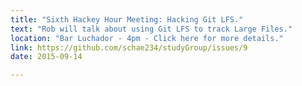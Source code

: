 ```yaml
---
title: "Sixth Hackey Hour Meeting: Hacking Git LFS."
text: "Rob will talk about using Git LFS to track Large Files."
location: "Bar Luchador - 4pm - Click here for more details."
link: https://github.com/schae234/studyGroup/issues/9
date: 2015-09-14

---
```

